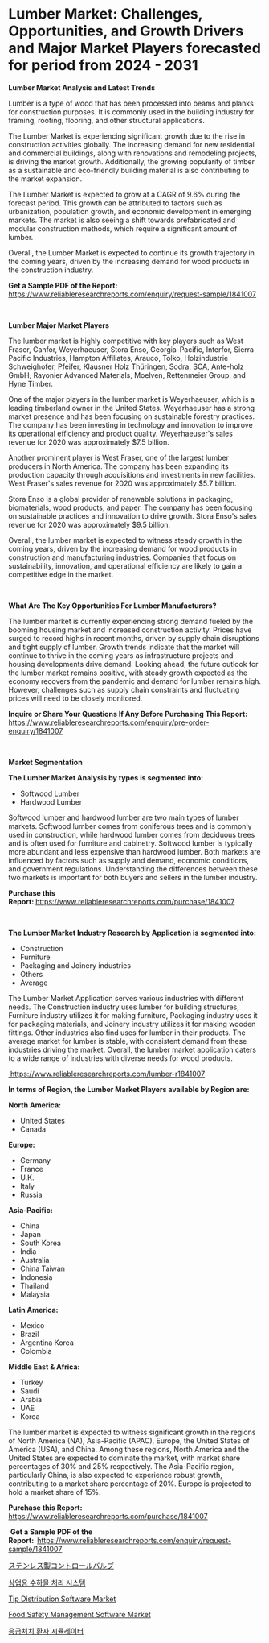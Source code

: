<p><h1>Lumber Market: Challenges, Opportunities, and Growth Drivers and Major Market Players forecasted for period from 2024 - 2031</h1></p><p><strong>Lumber Market Analysis and Latest Trends</strong></p>
<p><p>Lumber is a type of wood that has been processed into beams and planks for construction purposes. It is commonly used in the building industry for framing, roofing, flooring, and other structural applications.</p><p>The Lumber Market is experiencing significant growth due to the rise in construction activities globally. The increasing demand for new residential and commercial buildings, along with renovations and remodeling projects, is driving the market growth. Additionally, the growing popularity of timber as a sustainable and eco-friendly building material is also contributing to the market expansion.</p><p>The Lumber Market is expected to grow at a CAGR of 9.6% during the forecast period. This growth can be attributed to factors such as urbanization, population growth, and economic development in emerging markets. The market is also seeing a shift towards prefabricated and modular construction methods, which require a significant amount of lumber.</p><p>Overall, the Lumber Market is expected to continue its growth trajectory in the coming years, driven by the increasing demand for wood products in the construction industry.</p></p>
<p><strong>Get a Sample PDF of the Report:&nbsp;</strong> <a href="https://www.reliableresearchreports.com/enquiry/request-sample/1841007">https://www.reliableresearchreports.com/enquiry/request-sample/1841007</a></p>
<p>&nbsp;</p>
<p><strong>Lumber Major Market Players</strong></p>
<p><p>The lumber market is highly competitive with key players such as West Fraser, Canfor, Weyerhaeuser, Stora Enso, Georgia-Pacific, Interfor, Sierra Pacific Industries, Hampton Affiliates, Arauco, Tolko, Holzindustrie Schweighofer, Pfeifer, Klausner Holz Thüringen, Sodra, SCA, Ante-holz GmbH, Rayonier Advanced Materials, Moelven, Rettenmeier Group, and Hyne Timber.</p><p>One of the major players in the lumber market is Weyerhaeuser, which is a leading timberland owner in the United States. Weyerhaeuser has a strong market presence and has been focusing on sustainable forestry practices. The company has been investing in technology and innovation to improve its operational efficiency and product quality. Weyerhaeuser's sales revenue for 2020 was approximately $7.5 billion.</p><p>Another prominent player is West Fraser, one of the largest lumber producers in North America. The company has been expanding its production capacity through acquisitions and investments in new facilities. West Fraser's sales revenue for 2020 was approximately $5.7 billion.</p><p>Stora Enso is a global provider of renewable solutions in packaging, biomaterials, wood products, and paper. The company has been focusing on sustainable practices and innovation to drive growth. Stora Enso's sales revenue for 2020 was approximately $9.5 billion.</p><p>Overall, the lumber market is expected to witness steady growth in the coming years, driven by the increasing demand for wood products in construction and manufacturing industries. Companies that focus on sustainability, innovation, and operational efficiency are likely to gain a competitive edge in the market.</p></p>
<p>&nbsp;</p>
<p><strong>What Are The Key Opportunities For Lumber Manufacturers?</strong></p>
<p><p>The lumber market is currently experiencing strong demand fueled by the booming housing market and increased construction activity. Prices have surged to record highs in recent months, driven by supply chain disruptions and tight supply of lumber. Growth trends indicate that the market will continue to thrive in the coming years as infrastructure projects and housing developments drive demand. Looking ahead, the future outlook for the lumber market remains positive, with steady growth expected as the economy recovers from the pandemic and demand for lumber remains high. However, challenges such as supply chain constraints and fluctuating prices will need to be closely monitored.</p></p>
<p><strong>Inquire or Share Your Questions If Any Before Purchasing This Report:</strong> <a href="https://www.reliableresearchreports.com/enquiry/pre-order-enquiry/1841007">https://www.reliableresearchreports.com/enquiry/pre-order-enquiry/1841007</a></p>
<p>&nbsp;</p>
<p><strong>Market Segmentation</strong></p>
<p><strong>The Lumber Market Analysis by types is segmented into:</strong></p>
<p><ul><li>Softwood Lumber</li><li>Hardwood Lumber</li></ul></p>
<p><p>Softwood lumber and hardwood lumber are two main types of lumber markets. Softwood lumber comes from coniferous trees and is commonly used in construction, while hardwood lumber comes from deciduous trees and is often used for furniture and cabinetry. Softwood lumber is typically more abundant and less expensive than hardwood lumber. Both markets are influenced by factors such as supply and demand, economic conditions, and government regulations. Understanding the differences between these two markets is important for both buyers and sellers in the lumber industry.</p></p>
<p><strong>Purchase this Report:&nbsp;</strong><a href="https://www.reliableresearchreports.com/purchase/1841007">https://www.reliableresearchreports.com/purchase/1841007</a></p>
<p>&nbsp;</p>
<p><strong>The Lumber Market Industry Research by Application is segmented into:</strong></p>
<p><ul><li>Construction</li><li>Furniture</li><li>Packaging and Joinery industries</li><li>Others</li><li>Average</li></ul></p>
<p><p>The Lumber Market Application serves various industries with different needs. The Construction industry uses lumber for building structures, Furniture industry utilizes it for making furniture, Packaging industry uses it for packaging materials, and Joinery industry utilizes it for making wooden fittings. Other industries also find uses for lumber in their products. The average market for lumber is stable, with consistent demand from these industries driving the market. Overall, the lumber market application caters to a wide range of industries with diverse needs for wood products.</p></p>
<p><a href="https://www.reliableresearchreports.com/lumber-r1841007">&nbsp;https://www.reliableresearchreports.com/lumber-r1841007</a></p>
<p><strong>In terms of Region, the Lumber Market Players available by Region are:</strong></p>
<p>
    <p> <strong> North America: </strong>
        <ul>
            <li>United States</li>
            <li>Canada</li>
        </ul>
        </p> 
    <p> <strong> Europe: </strong>
        <ul>
            <li>Germany</li>
            <li>France</li>
            <li>U.K.</li>
            <li>Italy</li>
            <li>Russia</li>
        </ul>
        </p> 
    <p> <strong> Asia-Pacific: </strong>
        <ul>
            <li>China</li>
            <li>Japan</li>
            <li>South Korea</li>
            <li>India</li>
            <li>Australia</li>
            <li>China Taiwan</li>
            <li>Indonesia</li>
            <li>Thailand</li>
            <li>Malaysia</li>
        </ul>
        </p> 
    <p> <strong> Latin America: </strong>
        <ul>
            <li>Mexico</li>
            <li>Brazil</li>
            <li>Argentina Korea</li>
            <li>Colombia</li>
        </ul>
        </p> 
    <p> <strong> Middle East & Africa: </strong>
        <ul>
            <li>Turkey</li>
            <li>Saudi</li>
            <li>Arabia</li>
            <li>UAE</li>
            <li>Korea</li>
        </ul>
    </p>
    </p>
<p><p>The lumber market is expected to witness significant growth in the regions of North America (NA), Asia-Pacific (APAC), Europe, the United States of America (USA), and China. Among these regions, North America and the United States are expected to dominate the market, with market share percentages of 30% and 25% respectively. The Asia-Pacific region, particularly China, is also expected to experience robust growth, contributing to a market share percentage of 20%. Europe is projected to hold a market share of 15%.</p></p>
<p><strong>Purchase this Report: </strong><a href="https://www.reliableresearchreports.com/purchase/1841007">https://www.reliableresearchreports.com/purchase/1841007</a></p>
<p>&nbsp;<strong>Get a Sample PDF of the Report:&nbsp;&nbsp;</strong><a href="https://www.reliableresearchreports.com/enquiry/request-sample/1841007">https://www.reliableresearchreports.com/enquiry/request-sample/1841007</a></p>
<p><strong></strong></p>
<p><p><a href="https://medium.com/@wilmerwalsh1/%E3%82%B9%E3%83%86%E3%83%B3%E3%83%AC%E3%82%B9%E9%8B%BC%E5%88%B6%E5%BE%A1%E5%BC%81%E5%B8%82%E5%A0%B4%E3%81%AE%E8%A6%8F%E6%A8%A1%E3%81%A8%E5%B8%82%E5%A0%B4%E5%8B%95%E5%90%91-%E5%AE%8C%E5%85%A8%E3%81%AA%E7%94%A3%E6%A5%AD%E6%A6%82%E8%A6%81-2024%E5%B9%B4%E3%81%8B%E3%82%892031%E5%B9%B4%E3%81%BE%E3%81%A7-952b4c0950d6">ステンレス製コントロールバルブ</a></p><p><a href="https://github.com/lkwggful07722/Market-Research-Report-List-2/blob/main/9351900129790.md">상업용 수하물 처리 시스템</a></p><p><a href="https://github.com/cameroneffertz/Market-Research-Report-List-2/blob/main/tip-distribution-software-market.md">Tip Distribution Software Market</a></p><p><a href="https://github.com/mbisetmhermsr/Market-Research-Report-List-3/blob/main/food-safety-management-software-market.md">Food Safety Management Software Market</a></p><p><a href="https://medium.com/@deborahward03/%EC%9D%91%EA%B8%89-%ED%99%98%EC%9E%90-%EC%8B%9C%EB%AE%AC%EB%A0%88%EC%9D%B4%ED%84%B0-%EC%8B%9C%EC%9E%A5-%EA%B7%9C%EB%AA%A8-cagr-%ED%8A%B8%EB%A0%8C%EB%93%9C-2024-2030-f89bd0faf347">응급처치 환자 시뮬레이터</a></p></p>